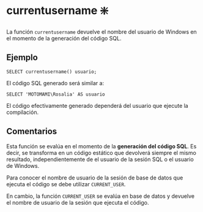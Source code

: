 ﻿---
SidebarGroup: "Funciones de sistema"
Autogenerated: true
---

# currentusername ❇️

La función `currentusername` devuelve el nombre del usuario de Windows en el momento de la generación del código SQL.

## Ejemplo

```
SELECT currentusername() usuario; 
```

El código SQL generado será similar a:

```
SELECT 'MOTOMAMI\Rosalia' AS usuario
```

El código efectivamente generado dependerá del usuario que ejecute la compilación.

## Comentarios

Esta función se evalúa en el momento de la **generación del código SQL**. Es decir, se transforma en un código estático que devolverá siempre el mismo resultado, independientemente de el usuario de la sesión SQL o el usuario de Windows.

Para conocer el nombre de usuario de la sesión de base de datos que ejecuta el código se debe utilizar `CURRENT_USER`. 

En cambio, la función `CURRENT_USER` se evalúa en base de datos y devuelve el nombre de usuario de la sesión que ejecuta el código.



